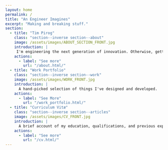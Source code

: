 ```yaml
---
layout: home
permalink: /
title: "An Engineer Imagines"
excerpt: "Making and breaking stuff."
section:
  - title: "Tim Pirog"
    class: "section--inverse section--about"
    image: /assets/images/ABOUT_SECTION_FRONT.jpg
    introduction: |
     I'm engineering the next generation of innovation. Otherwise, getting lost in Wikipedia, overclocking *whatever* I can find, and writing future non-fiction. 
    actions:
      - label: "See more"
        url: "/about.html/"
  - title: "Work Portfolio" 
    class: "section--inverse section--work"
    image: /assets/images/WORK_FRONT.jpg
    introduction: |
      A hand-picked selection of things I've designed and developed.
    actions:
      - label: "See More"
        url: "/work_portfolio.html/"
  - title: "Curriculum Vitæ"
    class: "section--inverse section--articles"
    image: /assets/images/CV_FRONT.jpg
    introduction: |
      A brief account of my education, qualifications, and previous experiences.
    actions:
      - label: "See more"
        url: "/cv.html/"
---
```

